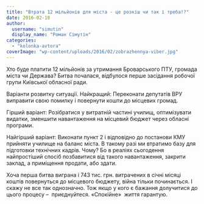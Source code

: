 ```yaml
---
title: "Втрата 12 мільйонів для міста - це розкіш чи так і треба!?"
date: 2016-02-18
author: 
  username: "simutin"
  display_name: "Роман Сімутін"
categories: 
  - "kolonka-avtora"
coverImage: "wp-content/uploads/2016/02/zobrazhennya-viber.jpg"
---
```


Хто буде платити 12 мільйонів за утримання Броварського ПТУ, громада міста чи Держава? Битва почалася, відбулося перше засідання робочої групи Київської обласної ради.

Варіанти розвитку ситуації. Найкращий: Переконати депутатів ВРУ виправити свою помилку і повернути кошти до місцевих громад.

Гірший варіант: Розібратися у витратній частині училищ, оптимізувати видатки, зменшити навантаження на місцевий бюджет через обласні програми.

Найгірший варіант: Виконати пункт 2 і відповідно до постанови КМУ прийняти училище на баланс міста. В такому разі ми втратимо базу для підготовки технічних кадрів. Чому? Бо в реаліях сьогодення найпростіший спосіб позбавитися від такого навантаження, закрити заклад, а приміщення продати, або здати.

Хоча перша битва виграна і 743 тис. грн. витрачених в січні місяці коштів повернуться до місцевого бюджету, війна тільки починається. І скажу не все так однозначно. Тож якщо у кого є бажання долучитися до цього процесу –  приєднуйтеся. «Спокійне»  життя гарантую.
